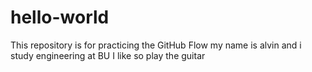 # hello-world
This repository is for practicing the GitHub Flow
my name is alvin and i study engineering at BU
I like so play the guitar
